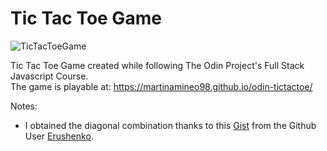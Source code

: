 # Tic Tac Toe Game

![TicTacToeGame](https://user-images.githubusercontent.com/80021258/186141867-212f04b1-893e-4e94-bf4e-074e63bb785e.gif)

Tic Tac Toe Game created while following The Odin Project's Full Stack Javascript Course.<br>
The game is playable at: https://martinamineo98.github.io/odin-tictactoe/

Notes:
- I obtained the diagonal combination thanks to this [Gist](https://gist.github.com/Erushenko/308b4ab9dfd0bdfae12e72ccc710376a) from the Github User [Erushenko](https://github.com/erushenko).
